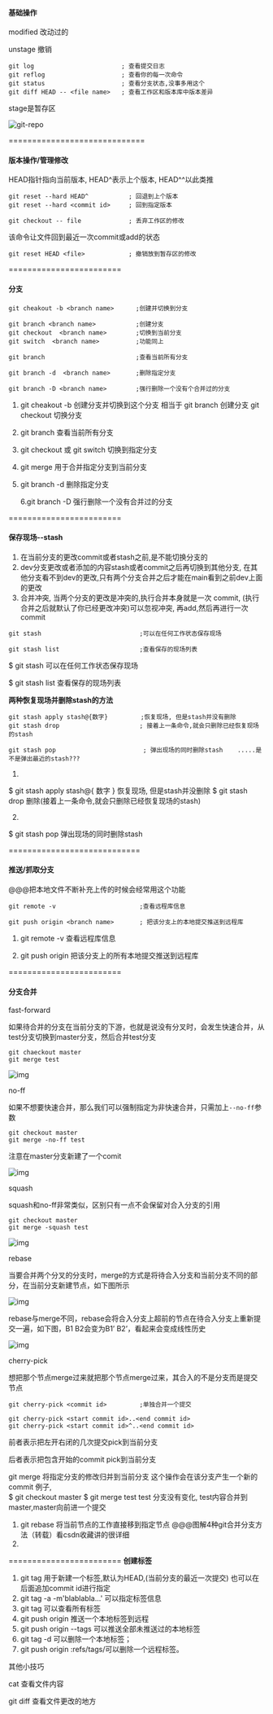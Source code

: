 #### **基础操作**

modified  改动过的

unstage    撤销

```
git log                        ; 查看提交日志
git reflog                     ; 查看你的每一次命令
git status                     ; 查看分支状态,没事多用这个
git diff HEAD -- <file name>   ; 查看工作区和版本库中版本差异
```

stage是暂存区

![git-repo](https://www.liaoxuefeng.com/files/attachments/919020037470528/0)

=============================

#### **版本操作/管理修改**

HEAD指针指向当前版本, HEAD^表示上个版本, HEAD^^以此类推

```
git reset --hard HEAD^           ; 回退到上个版本
git reset --hard <commit id>     ; 回到指定版本
```

```
git checkout -- file             ; 丢弃工作区的修改
```

该命令让文件回到最近一次commit或add的状态

```
git reset HEAD <file>            ; 撤销放到暂存区的修改
```



========================

#### **分支**

```
git cheakout -b <branch name>      ;创建并切换到分支
```

```
git branch <branch name>           ;创建分支
git checkout  <branch name>        ;切换到当前分支
git switch  <branch name>          ;功能同上
```

```
git branch                         ;查看当前所有分支
```

```
git branch -d  <branch name>       ;删除指定分支
```

```
git branch -D <branch name>        ;强行删除一个没有个合并过的分支
```



1. git cheakout -b <branch name>  创建分支并切换到这个分支
    相当于 git branch <branch name>   创建分支
           git checkout <branch name>  切换分支
2. git branch  查看当前所有分支
3. git checkout <branch name> 或   git switch <branch name>
 切换到指定分支
4. git merge <branch name> 用于合并指定分支到当前分支
5. git branch -d <branch name> 删除指定分支

   6.git branch -D <branch name> 强行删除一个没有合并过的分支

========================

#### **保存现场**--stash

1. 在当前分支的更改commit或者stash之前,是不能切换分支的
2. dev分支更改或者添加的内容stash或者commit之后再切换到其他分支,
在其他分支看不到dev的更改,只有两个分支合并之后才能在main看到之前dev上面的更改
3. 合并冲突, 当两个分支的更改是冲突的,执行合并本身就是一次
    commit, (执行合并之后就默认了你已经更改冲突)可以忽视冲突,
    再add,然后再进行一次commit



```
git stash                           ;可以在任何工作状态保存现场
```

```
git stash list                      ;查看保存的现场列表
```

$ git stash   可以在任何工作状态保存现场

$ git stash list   查看保存的现场列表

**两种恢复现场并删除stash的方法**

```
git stash apply stash@{数字}         ;恢复现场, 但是stash并没有删除
git stash drop                      ; 接着上一条命令,就会只删除已经恢复现场的stash
```

```
git stash pop                        ; 弹出现场的同时删除stash    .....是不是弹出最近的stash???
```







1. 
$  git stash apply stash@{ 数字 }   恢复现场, 但是stash并没删除
$  git stash drop 删除(接着上一条命令,就会只删除已经恢复现场的stash)

2. 
$ git stash pop  弹出现场的同时删除stash



============================

#### **推送/抓取分支**

@@@把本地文件不断补充上传的时候会经常用这个功能

```
git remote -v                       ;查看远程库信息
```

```
git push origin <branch name>       ; 把该分支上的本地提交推送到远程库
```





1. git remote -v  查看远程库信息

2. git push origin <branch name>  把该分支上的所有本地提交推送到远程库

========================

#### **分支合并**

fast-forward

如果待合并的分支在当前分支的下游，也就是说没有分叉时，会发生快速合并，从test分支切换到master分支，然后合并test分支

```
git chaeckout master
git merge test
```

![img](http://yanhaijing.com/blog/498.gif)



no-ff

如果不想要快速合并，那么我们可以强制指定为非快速合并，只需加上`--no-ff`参数

```
git checkout master
git merge -no-ff test
```

注意在master分支新建了一个comit

![img](http://yanhaijing.com/blog/499.gif)

squash

squash和no-ff非常类似，区别只有一点不会保留对合入分支的引用

```
git checkout master
git merge -squash test
```

![img](http://yanhaijing.com/blog/500.gif)



rebase

当要合并两个分叉的分支时，merge的方式是将待合入分支和当前分支不同的部分，在当前分支新建节点，如下图所示

![img](http://yanhaijing.com/blog/501.png)



rebase与merge不同，rebase会将合入分支上超前的节点在待合入分支上重新提交一遍，如下图，B1 B2会变为B1’ B2’，看起来会变成线性历史

![img](http://yanhaijing.com/blog/502.png)



cherry-pick

想把那个节点merge过来就把那个节点merge过来，其合入的不是分支而是提交节点

```
git cherry-pick <commit id>         ;单独合并一个提交
```

```
git cherry-pick <start commit id>..<end commit id>
git cherry-pick <start commit id>^..<end commit id>
```

前者表示把左开右闭的几次提交pick到当前分支

后者表示把包含开始的commit pick到当前分支





git merge <branch name> 将指定分支的修改归并到当前分支
这个操作会在该分支产生一个新的commit
 例子,   
 $ git checkout master
 $ git merge test 
 test 分支没有变化, test内容合并到master,master向前进一个提交

1. git rebase <branch name> 将当前节点的工作直接移到指定节点
    @@@图解4种git合并分支方法（转载）看csdn收藏讲的很详细
2. 
   ​        



========================
**创建标签**

1. git tag <tagname>  用于新建一个标签,默认为HEAD,(当前分支的最近一次提交)
也可以在后面追加commit id进行指定
2. git tag -a <tag name> -m'blablabla...' 可以指定标签信息
3. git tag 可以查看所有标签
4. git push origin <tagname> 推送一个本地标签到远程
5. git push origin --tags  可以推送全部未推送过的本地标签
6. git tag -d <tagname>可以删除一个本地标签；
7. git push origin :refs/tags/<tagname>可以删除一个远程标签。





其他小技巧

cat <file>  查看文件内容

git diff   查看文件更改的地方